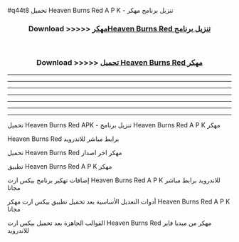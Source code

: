 #q44t8 تحميل Heaven Burns Red  A P K - تنزيل برنامج مهكر



<div align="center">
<h3>Download >>>>> <a href="https://runaway1.web.app/?sq=Heaven Burns Red ">مهكرHeaven Burns Red  تنزيل برنامج</a></h3><br>

<h3>Download >>>>> <a href="https://runaway1.web.app/?sq=Heaven Burns Red ">تحميل Heaven Burns Red  مهكر</a></h3>
</div>


----------------------------------------------------------

----------------------------------------------------------

----------------------------------------------------------

----------------------------------------------------------

----------------------------------------------------------

----------------------------------------------------------

----------------------------------------------------------

تحميل Heaven Burns Red  APK - تنزيل برنامج Heaven Burns Red  A P K مهكر

Heaven Burns Red  برابط مباشر للاندرويد

تحميل Heaven Burns Red  مهكر اخر اصدار

تطبيق Heaven Burns Red  A P K مهكر

إضافات تهكير برنامج بيكس ارت Heaven Burns Red  A P K للاندرويد برابط مباشر مجانا

أدوات التعديل الأساسية بعد تحميل تطبيق بيكس ارت مهكر Heaven Burns Red  A P K مجانا

القوالب الجاهزة بعد تحميل بيكس ارت Heaven Burns Red  مهكر من ميديا فاير للاندرويد


